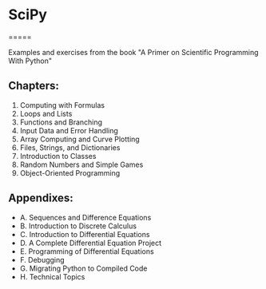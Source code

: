 # SciPy
=====

Examples and exercises from the book "A Primer on Scientific Programming With Python"

## Chapters:
1. Computing with Formulas
2. Loops and Lists
3. Functions and Branching
4. Input Data and Error Handling
5. Array Computing and Curve Plotting
6. Files, Strings, and Dictionaries
7. Introduction to Classes
8. Random Numbers and Simple Games
9. Object-Oriented Programming

## Appendixes:
- A. Sequences and Difference Equations
- B. Introduction to Discrete Calculus
- C. Introduction to Differential Equations
- D. A Complete Differential Equation Project
- E. Programming of Differential Equations
- F. Debugging
- G. Migrating Python to Compiled Code
- H. Technical Topics
